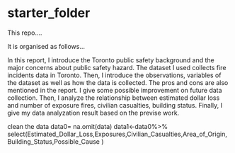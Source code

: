 # starter_folder

This repo....

It is organised as follows...

In this report, I introduce the Toronto public safety background and the major concerns about public safety hazard. The dataset I used collects fire incidents data in Toronto. Then, I introduce the observations, variables of the dataset as well as how the data is collected. The pros and cons are also mentioned in the report. I give some possible improvement on future data collection. Then, I analyze the relationship between estimated dollar loss and number of exposure fires, civilian casualties, building status. Finally, I give my data analyzation result based on the previse work.

clean the data
data0= na.omit(data)
data1<-data0%>%
  select(Estimated_Dollar_Loss,Exposures,Civilian_Casualties,Area_of_Origin,Building_Status,Possible_Cause )